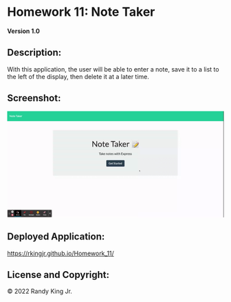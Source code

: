# Homework 11: Note Taker

**Version 1.0**
## Description:

With this application, the user will be able to enter a note, save it to a list to the left of the display, then delete it at a later time.

## Screenshot:

![Screencastify of working application](./assets/Homework_11.gif)

## Deployed Application:

https://rkingjr.github.io/Homework_11/

## License and Copyright:

© 2022 Randy King Jr.
